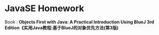 # JavaSE Homework 
Book : **Objects First with Java: A Practical Introduction Using BlueJ 3rd Edition《实用Java教程:基于BlueJ的对象优先方法(第3版)**
